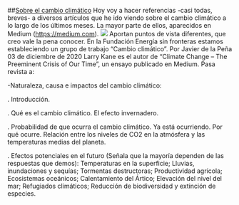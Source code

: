 ##[Sobre el cambio climático](https://javier-dlap.github.io/EducacionDeCalidad/pages/SobreElCambioClimatico/)
Hoy voy a hacer referencias -casi todas, breves- a diversos artículos que he ido viendo sobre el cambio climático a lo largo de los últimos meses. La mayor parte de ellos, aparecidos en Medium (https://medium.com).
![](https://javier-dlap.github.io/EducacionDeCalidad/images/placa-fotovoltaica.jpg)
Aportan puntos de vista diferentes, que creo vale la pena conocer. En la Fundación Energía sin fronteras estamos estableciendo un grupo de trabajo “Cambio climático”.
Por Javier de la Peña 03 de diciembre de 2020
Larry Kane es el autor de “Climate Change – The Preeminent Crisis of Our Time”, un ensayo publicado en Medium. Pasa revista a:

-Naturaleza, causa e impactos del cambio climático:

. Introducción.

. Qué es el cambio climático. El efecto invernadero.

. Probabilidad de que ocurra el cambio climático. Ya está ocurriendo. Por qué ocurre. Relación entre los niveles de CO2 en la atmósfera y las temperaturas medias del planeta.

. Efectos potenciales en el futuro (Señala que la mayoría dependen de las respuestas que demos): Temperaturas en la superficie; Lluvias, inundaciones y sequías; Tormentas destructoras; Productividad agrícola; Ecosistemas oceánicos; Calentamiento del Ártico; Elevación del nivel del mar; Refugiados climáticos; Reducción de biodiversidad y extinción de especies.